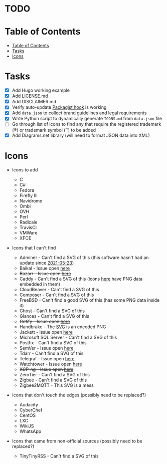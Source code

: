 # TODO

# Table of Contents
- [Table of Contents](#table-of-contents)
- [Tasks](#tasks)
- [Icons](#icons)

# Tasks
- [x] Add Hugo working example
- [x] Add LICENSE.md
- [x] Add DISCLAIMER.md
- [x] Verify auto-update [Packagist hook](https://packagist.org/about#how-to-update-packages) is working
- [x] Add `data.json` to collect brand guidelines and legal requirements
- [x] Write Python script to dynamically generate `ICONS.md` from `data.json` file
- [ ] Go through list of icons to find any that require the registered trademark (®) or trademark symbol (™) to be added
- [x] Add Diagrams.net library (will need to format JSON data into XML)

# Icons
- Icons to add
  - C
  - C#
  - Fedora
  - Firefly III
  - Navidrome
  - Ombi
  - OVH
  - Perl
  - Radicale
  - TravisCI
  - VMWare
  - XFCE

- Icons that I can't find
  - Adminer - Can't find a SVG of this (this software hasn't had an update since [2021-05-23](https://github.com/vrana/adminer/commit/88647b93e467210f270340e758af6771e2c5638a))
  - Baikal - Issue open [here](https://github.com/sabre-io/Baikal/issues/1143)
  - ~~Bazarr - Issue open [here](https://github.com/morpheus65535/bazarr/issues/2020)~~
  - Caddy - Can't find a SVG of this (icons [here](https://github.com/caddyserver/website/tree/master/src/resources/images) have PNG data embedded in them)
  - CloudBeaver - Can't find a SVG of this
  - Composer - Can't find a SVG of this
  - FreeBSD - Can't find a good SVG of this  (has some PNG data inside it)
  - Ghost - Can't find a SVG of this
  - Glances - Can't find a SVG of this
  - ~~Gotify - Issue open [here](https://github.com/gotify/website/issues/67)~~
  - Handbrake - The [SVG](https://github.com/HandBrake/HandBrake/blob/master/gtk/src/hb-icon.svg) is an encoded PNG
  - Jackett - Issue open [here](https://github.com/Jackett/Jackett/issues/13789)
  - Microsoft SQL Server - Can't find a SVG of this
  - Postfix - Can't find a SVG of this
  - SemVer - Issue open [here](https://github.com/semver/semver.org/issues/399)
  - Tdarr - Can't find a SVG of this
  - Telegraf - Issue open [here](https://github.com/influxdata/telegraf/issues/12327)
  - Watchtower - Issue open [here](https://github.com/containrrr/watchtower/issues/1510)
  - ~~XCP-ng - Issue open [here](https://github.com/xcp-ng/xcp/issues/583)~~
  - ZeroTier - Can't find a SVG of this
  - Zigbee - Can't find a SVG of this
  - Zigbee2MQTT - This SVG is a mess

- Icons that don't touch the edges (possibly need to be replaced?)
  - Audacity
  - CyberChef
  - CentOS
  - LXC
  - WikiJS
  - WhatsApp

- Icons that came from non-official sources (possibly need to be replaced?)
  - TinyTinyRSS - Can't find a SVG of this
